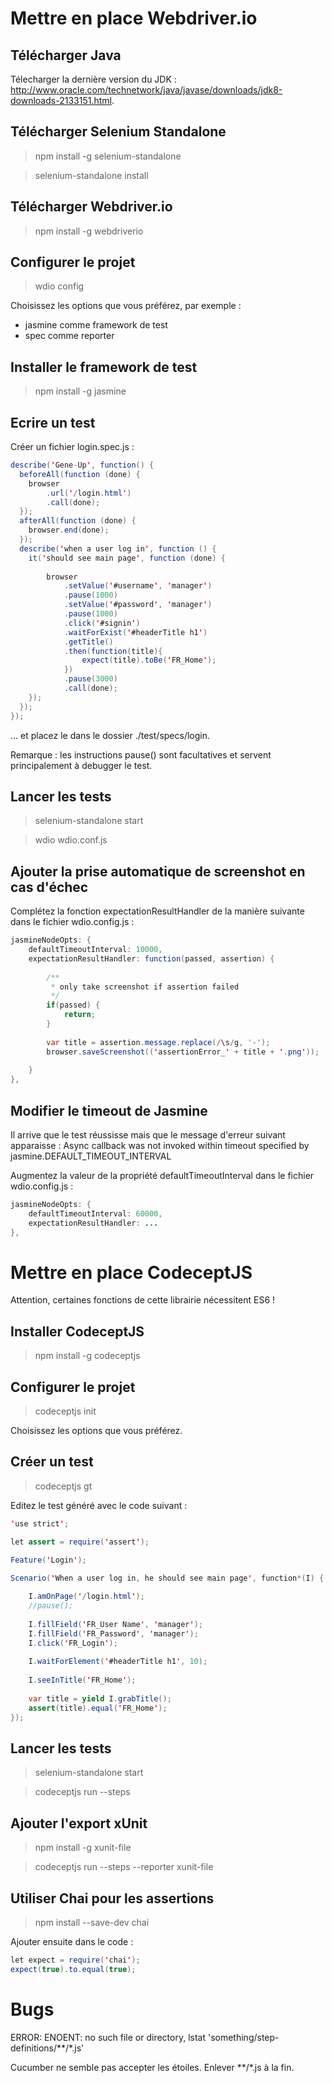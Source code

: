 
# Mettre en place Webdriver.io 

## Télécharger Java 

Télecharger la dernière version du JDK : http://www.oracle.com/technetwork/java/javase/downloads/jdk8-downloads-2133151.html.

## Télécharger Selenium Standalone 

> npm install -g selenium-standalone

> selenium-standalone install

## Télécharger Webdriver.io 

> npm install -g webdriverio

## Configurer le projet 

> wdio config

Choisissez les options que vous préférez, par exemple :
- jasmine comme framework de test
- spec comme reporter

## Installer le framework de test 

> npm install -g jasmine

## Ecrire un test 

Créer un fichier login.spec.js :

```java
describe('Gene-Up', function() {
  beforeAll(function (done) {		
    browser
		.url('/login.html')
		.call(done);
  });
  afterAll(function (done) {
    browser.end(done);
  });
  describe('when a user log in', function () {
    it('should see main page', function (done) {
				
		browser
			.setValue('#username', 'manager')
			.pause(1000)
			.setValue('#password', 'manager')
			.pause(1000)
			.click('#signin')
			.waitForExist('#headerTitle h1')
			.getTitle()
			.then(function(title){
				expect(title).toBe('FR_Home');
			})
			.pause(3000)
			.call(done);
    });
  });
});
```

... et placez le dans le dossier ./test/specs/login.

Remarque : les instructions pause() sont facultatives et servent principalement à debugger le test.

## Lancer les tests 

> selenium-standalone start

> wdio wdio.conf.js


## Ajouter la prise automatique de screenshot en cas d'échec

Complétez la fonction expectationResultHandler de la manière suivante dans le fichier wdio.config.js :

```java
jasmineNodeOpts: {
    defaultTimeoutInterval: 10000,
    expectationResultHandler: function(passed, assertion) {
 
        /**
         * only take screenshot if assertion failed
         */
        if(passed) {
            return;
        }
 
        var title = assertion.message.replace(/\s/g, '-');
        browser.saveScreenshot(('assertionError_' + title + '.png'));
 
    }
},
```

## Modifier le timeout de Jasmine 

Il arrive que le test réussisse mais que le message d'erreur suivant apparaisse :
Async callback was not invoked within timeout specified by jasmine.DEFAULT_TIMEOUT_INTERVAL

Augmentez la valeur de la propriété defaultTimeoutInterval dans le fichier wdio.config.js :

```java
jasmineNodeOpts: {
    defaultTimeoutInterval: 60000,
    expectationResultHandler: ...
},
```

# Mettre en place CodeceptJS 

Attention, certaines fonctions de cette librairie nécessitent ES6 !

## Installer CodeceptJS 

> npm install -g codeceptjs

## Configurer le projet 

> codeceptjs init

Choisissez les options que vous préférez.

## Créer un test 

> codeceptjs gt

Editez le test généré avec le code suivant :

```java
'use strict';

let assert = require('assert');	

Feature('Login');

Scenario('When a user log in, he should see main page', function*(I) {
	
	I.amOnPage('/login.html');
	//pause();
	
	I.fillField('FR_User Name', 'manager');
	I.fillField('FR_Password', 'manager');
	I.click('FR_Login');
	
	I.waitForElement('#headerTitle h1', 10);
	
	I.seeInTitle('FR_Home');	
	
	var title = yield I.grabTitle();	
	assert(title).equal('FR_Home');
});
```


## Lancer les tests 

> selenium-standalone start

> codeceptjs run --steps

## Ajouter l'export xUnit 

> npm install -g xunit-file

> codeceptjs run --steps --reporter xunit-file

## Utiliser Chai pour les assertions 

> npm install --save-dev chai

Ajouter ensuite dans le code :

```java
let expect = require('chai');
expect(true).to.equal(true);
```

# Bugs

ERROR: ENOENT: no such file or directory, lstat 'something/step-definitions/**/*.js'

Cucumber ne semble pas accepter les étoiles. Enlever **/*.js à la fin.
